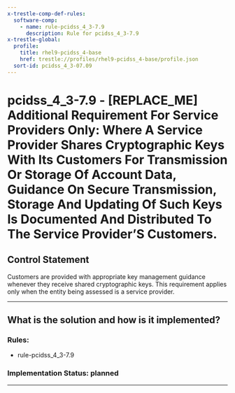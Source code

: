```yaml
---
x-trestle-comp-def-rules:
  software-comp:
    - name: rule-pcidss_4_3-7.9
      description: Rule for pcidss_4_3-7.9
x-trestle-global:
  profile:
    title: rhel9-pcidss_4-base
    href: trestle://profiles/rhel9-pcidss_4-base/profile.json
  sort-id: pcidss_4_3-07.09
---
```


# pcidss_4_3-7.9 - \[REPLACE_ME\] Additional Requirement For Service Providers Only: Where A Service Provider Shares Cryptographic Keys With Its Customers For Transmission Or Storage Of Account Data, Guidance On Secure Transmission, Storage And Updating Of Such Keys Is Documented And Distributed To The Service Provider’S Customers.

## Control Statement

Customers are provided with appropriate key management guidance whenever they receive
shared cryptographic keys. This requirement applies only when the entity being assessed is
a service provider.

______________________________________________________________________

## What is the solution and how is it implemented?

<!-- For implementation status enter one of: implemented, partial, planned, alternative, not-applicable -->

<!-- Note that the list of rules under ### Rules: is read-only and changes will not be captured after assembly to JSON -->

<!-- Add control implementation description here for control: pcidss_4_3-7.9 -->

### Rules:

  - rule-pcidss_4_3-7.9

### Implementation Status: planned

______________________________________________________________________
